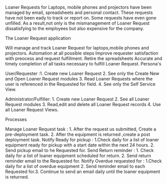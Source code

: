 Loaner Requests for Laptops, mobile phones and projectors have been managed by email, spreadsheets and personal contact. These requests have not been eady to track or report on. Some requests have even gone unfilled. As a result,not only is the mismanagement of Loaner Request dissatisfying to the employees but also expensive for the company.

The Loaner Request application

Will manage and track Loaner Request for laptops,mobile phones and projectors.
Automation at all possible steps
Improve requester satisfaction with preocess and request fulfillment.
Retire the spreadsheets
Accurate and timely completion of all tasks necessary to fulfill Loaner Request.
Persona's

User/Requester :1. Create new Loaner Request 2. See only the Create New and Open Loaner Request modules 3. Read Loaner Requests where the user is referenced in the Requested for field. 4. See only the Self Service View.

Administrator/Fulfiller: 1. Create new Loaner Request 2. See all Loaner Request modules 3. Read,edit and delete all Loaner Request records 4. Use all Loaner Request Views.

Processes

Manage Loaner Request task : 1. After the request us submitted, Create a pre-deployment task. 2. After the equipment is returned ,create a post deployment task.
Notify Ready for pickup : 1.Check daily for a list of loaner equipment ready for pickup with a start date within the next 24 hours. 2. Send pickup email to he Requested for.
Send Return reminder : 1. Check daily for a list of loaner equipment scheduled for return. 2. Send return reminder email to the Requested for.
Notify Overdue requested for : 1.Check daily for a list of overdue equipment 2. Send reminder email to each Requested for.3. Continue to send an email daily until the loaner equipment is returned.

